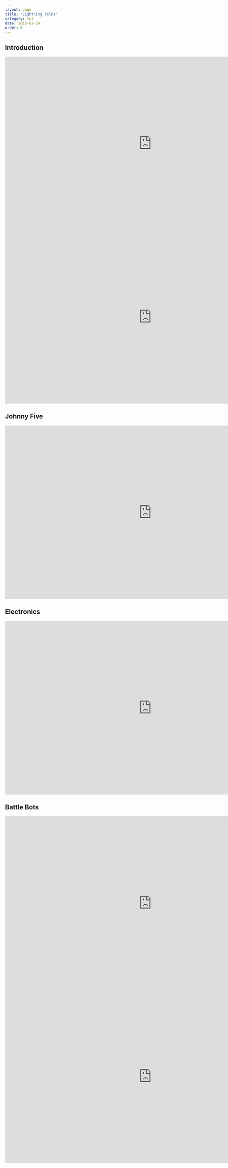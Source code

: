 ```yaml
---
layout: page
title: "Lightning Talks"
category: tut
date: 2015-07-24
order: 6
---
```


## Introduction

<iframe src="https://docs.google.com/presentation/d/1VBaBVrciY1ot4WLnjmSjbEVNjI4jxV7n7UmKTE-cMLo/embed?start=true&loop=true&delayms=3000" frameborder="0" width="960" height="569" allowfullscreen="true" mozallowfullscreen="true" webkitallowfullscreen="true"></iframe>

<iframe src="https://docs.google.com/presentation/d/1ijnDdm93nkcamW2FLkgUNnwKZk4ECZmHi6HPmY6e2b8/embed?start=true&loop=true&delayms=3000" frameborder="0" width="960" height="569" allowfullscreen="true" mozallowfullscreen="true" webkitallowfullscreen="true"></iframe>

## Johnny Five

<iframe src="https://docs.google.com/presentation/d/1SnavzePbk0a1WXTzFJJ2LqEFsRY2MNojH1OYZnnly-4/embed?start=true&loop=true&delayms=3000" frameborder="0" width="960" height="569" allowfullscreen="true" mozallowfullscreen="true" webkitallowfullscreen="true"></iframe>

## Electronics

<iframe src="https://docs.google.com/presentation/d/1uFoY6i9C9PBGivTufek6tgCMRPjGxvN66cttWnJcqO8/embed?start=true&loop=true&delayms=3000" frameborder="0" width="960" height="569" allowfullscreen="true" mozallowfullscreen="true" webkitallowfullscreen="true"></iframe>

## Battle Bots

<iframe src="https://docs.google.com/presentation/d/1E78GH9epBRUq0gZqgUHLucQWxyw9m3sY91pWXD6_wlA/embed?start=true&loop=true&delayms=3000" frameborder="0" width="960" height="569" allowfullscreen="true" mozallowfullscreen="true" webkitallowfullscreen="true"></iframe>

<iframe src="https://docs.google.com/presentation/d/197QOIhvT5-UH430jnNzNc8uqr4xDOYRC1wyaL0GS1nc/embed?start=true&loop=true&delayms=3000" frameborder="0" width="960" height="569" allowfullscreen="true" mozallowfullscreen="true" webkitallowfullscreen="true"></iframe>
